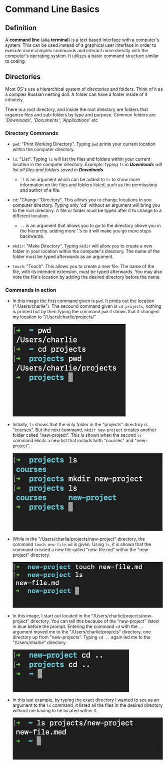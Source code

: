 # Command Line Basics
## Definition
A **command line** (aka **terminal**) is a text based interface with a computer's system. This can be used instead of a graphical user interface in order to execute more complex commands and interact more directly with the computer's operating system. It utilizes a basic command structure similar to coding.

## Directories
Most OS's use a hierarchical system of directories and folders. Think of it as a complex Russian nesting doll. A folder can have a folder inside of it infinitely. 

There is a root directory, and inside the root directory are folders that organize files and sub-folders by type and purpose. Common folders are *'Downloads'*, *'Documents'*, *'Applications'* etc

### Directory Commands

- `pwd`: "Print Working Directory". Typing `pwd` prints your current location within the computer directory.
- `ls`: "List". Typing `ls` will list the files and folders within your current location in the computer directory. *Example: typing `ls` in **Downloads** will list all files and folders saved in **Downloads***

  - `-l` is an argument which can be added to `ls` to show more information on the files and folders listed, such as the permissions and author of a file.
- `cd`: "Change "Directory". This allows you to change locations in you computer directory. Typing only 'cd' without an argument will bring you to the root directory. A file or folder must be typed after it to change to a different location.
    - `..` is an argument that allows you to go to the directory above you in the hierarchy. adding more '.'s to it will make you go more steps backwards.
- `mkdir`: "Make Directory". Typing `mkdir` will allow you to create a new folder in your location within the computer's directory. The name of the folder must be typed afterwards as an argument.
- `touch`: "Touch".  This allows you to create a new file. The name of the file, with its intended extension, must be typed afterwards. You may also note the file's location by adding the desired directory before the name.

### Commands in action

- In this image the first command given is `pwd`. It prints out the location \("/Users/charlie"). The secound command given is `cd projects`, nothing is printed but by then typing the command `pwd` it shows that it changed my location to "/Users/charlie/projects/" 

  ![cd prompt in action](cd.png)

- Initially, `ls` shows that the only folder in the "projects" directory is "courses". But the next command, `mkdir new-project` creates another folder called "new-project". This is shown when the second `ls` command elicits a new list that includs both "courses" and "new-project".
  
  ![mkdir in action](mkdir.png)

- While in the "/Users/charlie/projects/new-project" directory, the command `touch new-file.md` is given. Using `ls`, it is shown that the command created a new file called "new-file.md" within the "new-project" directory.

  ![touch in action](touch.png)

- In this image, I start out located in the "/Users/charlie/projects/new-project" directory. You can tell this because of the "new-project" listed in blue before the prompt. Entering the command `cd` with the `..` argument moved me to the "/Users/charlie/projects" directory, one directory up from "new-projects". Typing `cd ..` again led me to the "/Users/charlie" directory.

  ![.. in action](cd...png)

- In this last example, by typing the exact directory I wanted to see as an argument to the `ls` command, it listed all the files in the desired directory without me having to be located within it.

  ![ls in action](ls-new-project.png)
